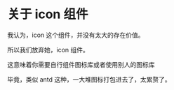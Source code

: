 # 关于 icon 组件

我认为，icon 这个组件，并没有太大的存在价值。

所以我们放弃她，icon 组件。

这意味着你需要自行组件图标库或者使用别人的图标库

毕竟，类似 antd 这种，一大堆图标打包进去了，太累赘了。
